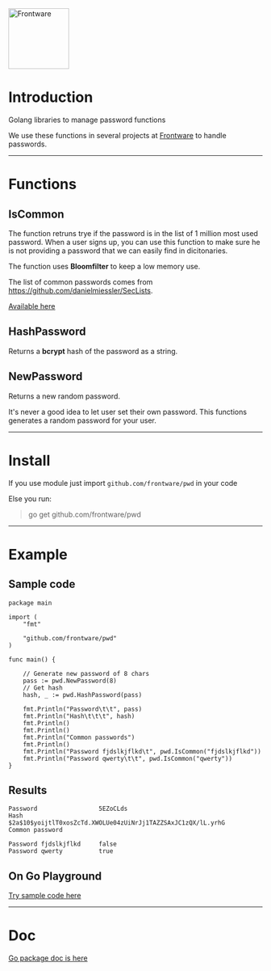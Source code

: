 <img src="https://www.frontware.com/images/img/fw-logo.png" alt="Frontware" width="120"/>

# Introduction



Golang libraries to manage password functions

We use these functions in several projects at [Frontware](https://frontware.com) to handle passwords.



- - -

# Functions

## IsCommon

The function retruns trye if the password is in the list of 1 million most used password.
When a user signs up, you can use this function to make sure he is not providing a password that we can easily find in dicitonaries.

The function uses **Bloomfilter** to keep a low memory use.

The list of common passwords comes from https://github.com/danielmiessler/SecLists.

[Available here](https://raw.githubusercontent.com/danielmiessler/SecLists/master/Passwords/Common-Credentials/10-million-password-list-top-1000000.txt)

## HashPassword

Returns a **bcrypt** hash of the password as a string.


## NewPassword

Returns a new random password.

It's never a good idea to let user set their own password. This functions generates a random password for your user.

- - -

# Install

If you use module just import ```github.com/frontware/pwd``` in your code

Else you run:

> go get github.com/frontware/pwd

- - -

# Example

## Sample code

```golang
package main

import (
	"fmt"

	"github.com/frontware/pwd"
)

func main() {

	// Generate new password of 8 chars
	pass := pwd.NewPassword(8)
	// Get hash
	hash, _ := pwd.HashPassword(pass)

	fmt.Println("Password\t\t", pass)
	fmt.Println("Hash\t\t\t", hash)
	fmt.Println()
	fmt.Println()
	fmt.Println("Common passwords")
	fmt.Println()
	fmt.Println("Password fjdslkjflkd\t", pwd.IsCommon("fjdslkjflkd"))
	fmt.Println("Password qwerty\t\t", pwd.IsCommon("qwerty"))
}
```

## Results

```
Password                 5EZoCLds
Hash                     $2a$10$yoijtlT0xosZcTd.XWOLUe04zUiNrJj1TAZZSAxJC1zQX/lL.yrhG
Common password

Password fjdslkjflkd     false
Password qwerty          true
```

## On Go Playground

[Try sample code here](https://play.golang.org/p/bRyHXodyT3G)

- - -

# Doc

[Go package doc is here](https://pkg.go.dev/github.com/frontware/pwd)